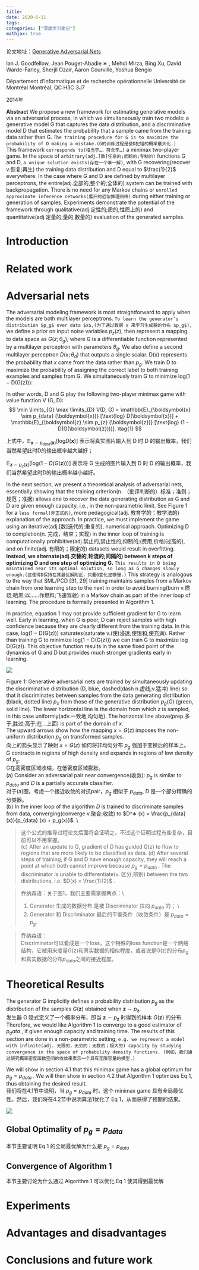 ```yaml
---
title: 
date: 2020-6-11
tags:
categories: ["深度学习笔记"]
mathjax: true
---
```


论文地址：[Generative Adversarial Nets]()

Ian J. Goodfellow, Jean Pouget-Abadie ∗ , Mehdi Mirza, Bing Xu, David Warde-Farley, Sherjil Ozair, Aaron Courville, Yoshua Bengio

Département d’informatique et de recherche opérationnelle
Université de Montréal
Montréal, QC H3C 3J7

2014年

<!--more-->


**Abstract**
We propose a new framework for estimating generative models via an adversarial process, in which we simultaneously train two models: a generative model G that captures the data distribution, and a discriminative model D that estimates the probability that a sample came from the training data rather than G. `The training procedure for G is to maximize the probability of D making a mistake.(G的训练过程是使D犯错的概率最大化.)` \
This framework `corresponds to(相当于…，符合于…)` a minimax two-player game. In the space of `arbitrary(adj.[数]任意的;武断的;专制的)` functions G and D, `a unique solution exists(存在一个唯一解)`, with G recovering(recover  v.恢复;再生) the training data distribution and D equal to $\frac{1}{2}$ everywhere. In the case where G and D are defined by multilayer perceptrons, the entire(adj.全部的,整个的;全体的) system can be trained with backpropagation. There is no need for any Markov chains or `unrolled approximate inference networks(展开的近似推理网络)` during either training or generation of samples. Experiments demonstrate the potential of the framework through qualitative(adj.定性的;质的,性质上的) and quantitative(adj.定量的;量的,数量的) evaluation of the generated samples.

# Introduction


# Related work


# Adversarial nets
The adversarial modeling framework is most straightforward to apply when the models are both multilayer perceptrons. `To learn the generator’s distribution $p_g$ over data $x$,(为了通过数据 x 来学习生成器的分布 $p_g$),` we define a prior on input noise variables $p_z(z)$, then represent a mapping to data space as $G(z; θ_g)$, where G is a differentiable function represented by a multilayer perceptron with parameters $θ_g$. We also define a second multilayer perceptron $D(x; θ_d)$ that outputs a single scalar. D(x) represents the probability that $x$ came from the data rather than $p_g$. We train D to maximize the probability of assigning the correct label to both training examples and samples from G. We simultaneously train G to minimize log(1 − D(G(z))):

In other words, D and G play the following two-player minimax game with value function V (G, D):
$$
\min \limits_{G} \max \limits_{D} V(D, G) = \mathbb{E}_{\boldsymbol{x} \sim p_{data} (\boldsymbol{x})} [\text{log} D(\boldsymbol{x})] + \mathbb{E}_{\boldsymbol{z} \sim p_{z} (\boldsymbol{z})} [\text{log} (1 - D(G(\boldsymbol{z})))].  \tag{1}
$$

上式中，$\mathbb{E}_{\boldsymbol{x} \sim p_{data} (\boldsymbol{x})} [\text{log} D(\boldsymbol{x})]$ 表示将真实图片输入到 D 时 D 的输出概率，我们当然希望此时D的输出概率越大越好；

$\mathbb{E}_{\boldsymbol{z} \sim p_{z} (\boldsymbol{z})} [\text{log} (1 - D(G(\boldsymbol{z})))]$ 表示将 G 生成的图片输入到 D 时 D 的输出概率，我们当然希望此时D的输出概率越小越好。

In the next section, we present a theoretical analysis of adversarial nets, essentially showing that the training criterion(n. （批评判断的）标准；准则；规范；准据) allows one to recover the data generating distribution as G and D are given enough capacity, i.e., in the non-parametric limit. See Figure 1 for a `less formal(非正式的)`, more pedagogical(adj. 教育学的；教学法的) explanation of the approach. In practice, we must implement the game using an iterative(adj.[数]迭代的;重复的), numerical approach. Optimizing D to completion(n. 完成，结束；实现) in the inner loop of training is computationally prohibitive(adj.禁止的,禁止性的;抑制的;(费用,价格)过高的), and on finite(adj. 有限的；限定的) datasets would result in overfitting. **Instead, we alternate(adj.交替的,轮流的;间隔的) between k steps of optimizing D and one step of optimizing G.** `This results in D being maintained near its optimal solution, so long as G changes slowly enough.(这使得D保持在其最优解附近，只要G变化足够慢.)` This strategy is analogous to the way that SML/PCD [31, 29] training maintains samples from a Markov chain from one learning step to the next in order to avoid burning(burn v.燃烧;晒黑;以……作燃料;飞速驾驶) in a Markov chain as part of the inner loop of learning. The procedure is formally presented in Algorithm 1.

In practice, equation 1 may not provide sufficient gradient for G to learn well. Early in learning, when G is poor, D can reject samples with high confidence because they are clearly different from the training data. In this case, log(1 − D(G(z))) saturates(saturate v.(使)浸透;使饱和,使充满). Rather than training G to minimize log(1 − D(G(z))) we can train G to maximize log D(G(z)). This objective function results in the same fixed point of the dynamics of G and D but provides much stronger gradients early in learning.

![](../../images/ml/GAN-basic-1.jpg)

Figure 1: Generative adversarial nets are trained by simultaneously updating the discriminative distribution (D, blue, dashed(dash n.虚线;v.猛冲) line) so that it discriminates between samples from the data generating distribution (black, dotted line) $p_x$ from those of the generative distribution $p_g (G)$ (green, solid line). The lower horizontal line is the domain from which $z$ is sampled, in this case uniformly(adv.一致地,均匀地). The horizontal line above(prep.多于,胜过;高于;在…上面) is part of the domain of $x$. \
The upward arrows show how the mapping $x = G(z)$ imposes the non-uniform distribution $p_g$ on transformed samples. \
向上的箭头显示了映射 $x = G(z)$ 如何将非均匀分布 $p_g$ 强加于变换后的样本上。\
G contracts in regions of high density and expands in regions of low density of $p_g$. \
G在高密度区域收缩，在低密度区域膨胀。\
(a) Consider an adversarial pair near convergence(收敛): $p_g$ is similar to $p_{data}$ and $D$ is a partially accurate classifier. \
对于(a)图，考虑一个接近收敛的对抗pair，$p_g$ 相似于 $p_{data}$, $D$ 是一个部分精确的分类器。\
(b) In the inner loop of the algorithm $D$ is trained to discriminate samples from data, converging(converge v.聚合;收敛) to $D^∗ (x) = \frac{p_{data} (x)}{p_{data} (x) + p_g(x)}$. \
> 这个公式的推导过程论文后面将会证明之，不过这个证明过程有些复杂，目前可以不用掌握。\
(c) After an update to G, gradient of D has guided G(z) to flow to regions that are more likely to be classified as data. (d) After several steps of training, if G and D have enough capacity, they will reach a point at which both cannot improve because $p_g = p_{data}$ . The discriminator is unable to differentiate(v. 区分;辨别) between the two distributions, i.e. $D(x) = \frac{1}{2}$ .

> 乔纳森语：关于图1，我们主要需掌握两点：\
> 1. Generator 生成的数据分布 是被 Discriminator 拉向 $p_{data}$ 的； \
> 2. Generator 和 Discriminator 最后的平衡条件（收敛条件）是 $p_{data} = p_g$.

> 乔纳森语：\
> Discriminator可以看成是一个loss，这个特殊的loss function是一个网络结构，它被用来度量G(z)和真实数据的相似程度，或者说是G(z)的分布$p_g$和真实数据的分布$p_{data}$之间的接近程度。

# Theoretical Results
The generator G implicitly defines a probability distribution $p_g$ as the distribution of the samples $G(\boldsymbol{z})$ obtained when $\boldsymbol{z} ∼ p_{\boldsymbol{z}}$. \
发生器 G 隐式定义了一个概率分布，即当 $\boldsymbol{z} ∼ p_{\boldsymbol{z}}$ 时得到的样本 $G(\boldsymbol{z})$ 的分布. \
Therefore, we would like Algorithm 1 to converge to a good estimator of $p_data$ , if given enough capacity and training time. The results of this section are done in a non-parametric setting, `e.g. we represent a model with infinite(adj. 无限的，无穷的；无数的；极大的) capacity by studying convergence in the space of probability density functions. (例如，我们通过研究概率密度函数空间的收敛来表示一个具有无限容量的模型.)`

We will show in section 4.1 that this minimax game has a global optimum for $p_g = p_{data}$ . We will then show in section 4.2 that Algorithm 1 optimizes Eq 1, thus obtaining the desired result. \
我们将在4.1节中说明，当 $p_g = p_{data}$ 时，这个 minimax game 具有全局最优性。然后，我们将在4.2节中说明算法1优化了 Eq 1，从而获得了预期的结果。

![](../../images/ml/GAN-basic-2.jpg)

## Global Optimality of $p_g = p_{data}$
本节主要证明 Eq 1 的全局最优解为什么是 $p_g = p_{data}$

## Convergence of Algorithm 1
本节主要讨论为什么通过 Algorithm 1 可以优化 Eq 1 使其得到最优解


# Experiments


# Advantages and disadvantages


# Conclusions and future work


